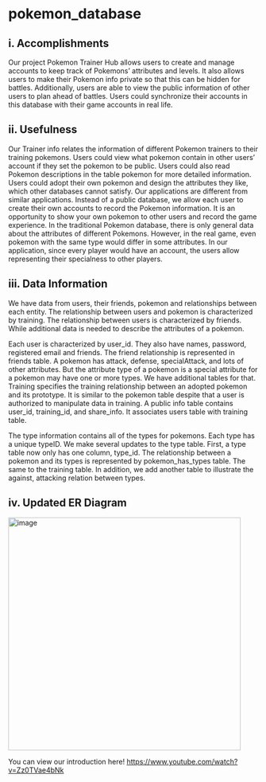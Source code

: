 # pokemon_database

## i.	Accomplishments
Our project Pokemon Trainer Hub allows users to create and manage accounts to keep track of Pokemons’ attributes and levels. It also allows users to make their Pokemon info private so that this can be hidden for battles. Additionally, users are able to view the public information of other users to plan ahead of battles. Users could synchronize their accounts in this database with their game accounts in real life.

## ii. Usefulness
Our Trainer info relates the information of different Pokemon trainers to their training pokemons. Users could view what pokemon contain in other users’ account if they set the pokemon to be public. Users could also read Pokemon descriptions in the table pokemon for more detailed information. Users could adopt their own pokemon and design the attributes they like, which other databases cannot satisfy. Our applications are different from similar applications. Instead of a public database, we allow each user to create their own accounts to record the Pokemon information. It is an opportunity to show your own pokemon to other users and record the game experience. In the traditional Pokemon database, there is only general data about the attributes of different Pokemons. However, in the real game, even pokemon with the same type would differ in some attributes. In our application, since every player would have an account, the users allow representing their specialness to other players.

## iii. Data Information
We have data from users, their friends, pokemon and relationships between each entity. The relationship between users and pokemon is characterized by training. The relationship between users is characterized by friends. While additional data is needed to describe the attributes of a pokemon. 

Each user is characterized by user_id. They also have names, password, registered email and friends. The friend relationship is represented in friends table. A pokemon has attack, defense, specialAttack, and lots of other attributes. But the attribute type of a pokemon is a special attribute for a pokemon may have one or more types. We have additional tables for that. Training specifies the training relationship between an adopted pokemon and its prototype. It is similar to the pokemon table despite that a user is authorized to manipulate data in training. A public info table contains user_id, training_id, and share_info. It associates users table with training table. 

The type information contains all of the types for pokemons. Each type has a unique typeID. We make several updates to the type table. First, a type table now only has one column, type_id. The relationship between a pokemon and its types is represented by pokemon_has_types table. The same to the training table. In addition, we add another table to illustrate the against, attacking relation between types. 

## iv. Updated ER Diagram

<img width="468" alt="image" src="https://user-images.githubusercontent.com/55035176/164086432-19882580-0fd4-4352-afe5-0a1dc58c4d2c.png">



You can view our introduction here! 
https://www.youtube.com/watch?v=Zz0TVae4bNk
